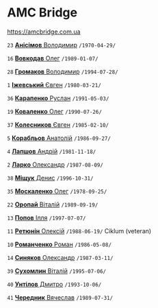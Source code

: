 # AMC Bridge

https://amcbridge.com.ua

`23` [**Анісімов** Володимир](/players/anisimov.volodymyr.19700429.jpg) `/1970-04-29/`

`16` [**Вовкодав** Олег](/players/vovkodav.oleh.19890107.jpg) `/1989-01-07/`

`28` [**Громаков** Володимир](/players/hromakov.volodymyr.19940728.jpg) `/1994-07-28/`

`1` [**Іжевський** Євген](/players/izhevskyi.yevhen.19800321.jpg) `/1980-03-21/`

`36` [**Карапенко** Руслан](/players/karapenko.ruslan.19910503.jpg) `/1991-05-03/`

`19` [**Коваленко** Олег](/players/kovalenko.oleh.19900726.jpg) `/1990-07-26/`

`37` [**Колесников** Євген](/players/kolesnykov.yevhen.19850210.jpg) `/1985-02-10/`

`5` [**Корабльов** Анатолій](/players/korablov.anatolii.19860927.jpg) `/1986-09-27/`

`4` [**Лапшов** Андрій](/players/lapshov.andrii.19811118.jpg) `/1981-11-18/`

`2` [**Ларко** Олександр](/players/larko.oleksandr.19870809.jpg) `/1987-08-09/`

`38` [**Міщук** Денис](/players/mishchuk.denys.19961031.jpg) `/1996-10-31/`

`35` [**Москаленко** Олег](/players/moskalenko.oleh.19780925.jpg) `/1978-09-25/`

`22` [**Оропай** Віталій](/players/oropai.vitalii.19890919.jpg) `/1989-09-19/`

`13` [**Попов** Ілля](/players/popov.illia.19970707.jpg) `/1997-07-07/`

`11` [**Ретюнін** Олексій](/players/retiunin.oleksii.19880619.jpg) `/1988-06-19/` Ciklum (veteran)

`10` [**Романченко** Роман](/players/romanchenko.roman.19860508.jpg) `/1986-05-08/`

`14` [**Синяков** Олександр](/players/syniakov.oleksandr.19870311.jpg) `/1987-03-11/`

`39` [**Сухомлин** Віталій](/players/sukhomlyn.vitalii.19950706.jpg) `/1995-07-06/`

`40` [**Унтілов** Дмитро](/players/untilov.dmytro.19931006.jpg) `/1993-10-06/`

`41` [**Чередник** Вячеслав](/players/cherednyk.viacheslav.19890731.jpg) `/1989-07-31/`
